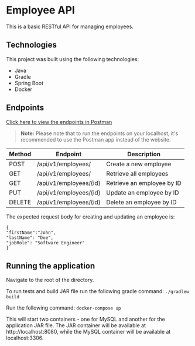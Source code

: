 # Employee API

This is a basic RESTful API for managing employees.

## Technologies

This project was built using the following technologies:

- Java
- Gradle
- Spring Boot
- Docker

## Endpoints
[Click here to view the endpoints in Postman](https://www.postman.com/tsten/workspace/employeeapi/overview) 
> **Note:** Please note that to run the endpoints on your localhost, it's recommended to use the Postman app instead of the website. 


| Method | Endpoint | Description |
| ------ | -------- | ----------- |
| POST   | /api/v1/employees/ | Create a new employee |
| GET    | /api/v1/employees/ | Retrieve all employees |
| GET    | /api/v1/employees/{id} | Retrieve an employee by ID |
| PUT    | /api/v1/employees/{id} | Update an employee by ID |
| DELETE | /api/v1/employees/{id} | Delete an employee by ID |

The expected request body for creating and updating an employee is:
```
{
"firstName":"John",
"lastName": "Doe",
"jobRole": "Software Engineer"
}
```

## Running the application  

Navigate to the root of the directory.

To run tests and build JAR file run the following gradle command:
`./gradlew build`

Run the following command:
`docker-compose up` 

This will start two containers - one for MySQL and another for the application JAR file. The JAR container will be available at http://localhost:8080, while the MySQL container will be available at localhost:3306.








